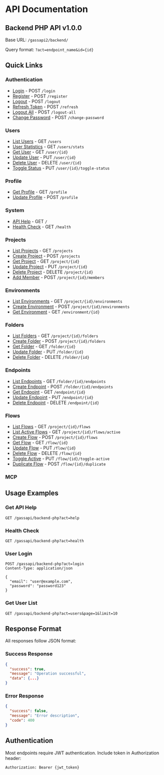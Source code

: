 # API Documentation

## Backend PHP API v1.0.0

Base URL: `/gassapi2/backend/`

Query format: `?act=endpoint_name&id={id}`

## Quick Links

### Authentication
- [Login](auth/login.md) - POST `/login`
- [Register](auth/register.md) - POST `/register`
- [Logout](auth/logout.md) - POST `/logout`
- [Refresh Token](auth/refresh.md) - POST `/refresh`
- [Logout All](auth/logout-all.md) - POST `/logout-all`
- [Change Password](auth/change-password.md) - POST `/change-password`

### Users
- [List Users](users/list.md) - GET `/users`
- [User Statistics](users/stats.md) - GET `/users/stats`
- [Get User](users/get.md) - GET `/user/{id}`
- [Update User](users/update.md) - PUT `/user/{id}`
- [Delete User](users/delete.md) - DELETE `/user/{id}`
- [Toggle Status](users/toggle-status.md) - PUT `/user/{id}/toggle-status`

### Profile
- [Get Profile](profile/get.md) - GET `/profile`
- [Update Profile](profile/update.md) - POST `/profile`

### System
- [API Help](system/help.md) - GET `/`
- [Health Check](system/health.md) - GET `/health`

### Projects
- [List Projects](projects/list.md) - GET `/projects`
- [Create Project](projects/create.md) - POST `/projects`
- [Get Project](projects/get.md) - GET `/project/{id}`
- [Update Project](projects/update.md) - PUT `/project/{id}`
- [Delete Project](projects/delete.md) - DELETE `/project/{id}`
- [Add Member](projects/add-member.md) - POST `/project/{id}/members`

### Environments
- [List Environments](environments/list.md) - GET `/project/{id}/environments`
- [Create Environment](environments/create.md) - POST `/project/{id}/environments`
- [Get Environment](environments/get.md) - GET `/environment/{id}`

### Folders
- [List Folders](folders/list.md) - GET `/project/{id}/folders`
- [Create Folder](folders/create.md) - POST `/project/{id}/folders`
- [Get Folder](folders/get.md) - GET `/folder/{id}`
- [Update Folder](folders/update.md) - PUT `/folder/{id}`
- [Delete Folder](folders/delete.md) - DELETE `/folder/{id}`

### Endpoints
- [List Endpoints](endpoints/list.md) - GET `/folder/{id}/endpoints`
- [Create Endpoint](endpoints/create.md) - POST `/folder/{id}/endpoints`
- [Get Endpoint](endpoints/get.md) - GET `/endpoint/{id}`
- [Update Endpoint](endpoints/update.md) - PUT `/endpoint/{id}`
- [Delete Endpoint](endpoints/delete.md) - DELETE `/endpoint/{id}`

### Flows
- [List Flows](flows/list.md) - GET `/project/{id}/flows`
- [List Active Flows](flows/list.md#get-active-flows-only) - GET `/project/{id}/flows/active`
- [Create Flow](flows/create.md) - POST `/project/{id}/flows`
- [Get Flow](flows/get.md) - GET `/flow/{id}`
- [Update Flow](flows/update.md) - PUT `/flow/{id}`
- [Delete Flow](flows/delete.md) - DELETE `/flow/{id}`
- [Toggle Active](flows/toggle-active.md) - PUT `/flow/{id}/toggle-active`
- [Duplicate Flow](flows/duplicate.md) - POST `/flow/{id}/duplicate`

### MCP

## Usage Examples

### Get API Help
```
GET /gassapi/backend-php?act=help
```

### Health Check
```
GET /gassapi/backend-php?act=health
```

### User Login
```
POST /gassapi/backend-php?act=login
Content-Type: application/json

{
  "email": "user@example.com",
  "password": "password123"
}
```

### Get User List
```
GET /gassapi/backend-php?act=users&page=1&limit=10
```

## Response Format

All responses follow JSON format:

### Success Response
```json
{
  "success": true,
  "message": "Operation successful",
  "data": {...}
}
```

### Error Response
```json
{
  "success": false,
  "message": "Error description",
  "code": 400
}
```

## Authentication

Most endpoints require JWT authentication. Include token in Authorization header:

```
Authorization: Bearer {jwt_token}
```